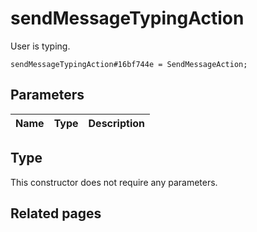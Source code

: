 # sendMessageTypingAction
User is typing.

```
sendMessageTypingAction#16bf744e = SendMessageAction;
```

## Parameters
| Name | Type | Description |
| ---- | :----: | ----------- |


## Type
This constructor does not require any parameters.

## Related pages
